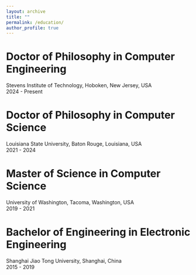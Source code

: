 ```yaml
---
layout: archive
title: ""
permalink: /education/
author_profile: true
---
```


# Doctor of Philosophy in Computer Engineering

Stevens Institute of Technology, Hoboken, New Jersey, USA  
2024 - Present

# Doctor of Philosophy in Computer Science

Louisiana State University, Baton Rouge, Louisiana, USA  
2021 - 2024

# Master of Science in Computer Science

University of Washington, Tacoma, Washington, USA  
2019 - 2021

# Bachelor of Engineering in Electronic Engineering

Shanghai Jiao Tong University, Shanghai, China  
2015 - 2019
